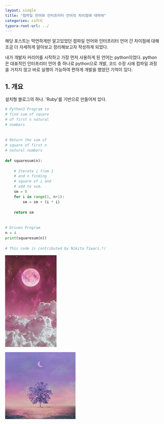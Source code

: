 ```yaml
---
layout: single
title: "컴파일 언어와 인터프리터 언어의 차이점에 대하여"
categories: cs지식
typora-root-url: ../
---
```


해당 포스트는 막연하게만 알고있었던 컴파일 언어와 인터프리터 언어 간 차이점에 대해 조금 더 자세하게 알아보고 정리해보고자 작성하게 되었다.

내가 개발자 커리어를 시작하고 가장 먼저 사용하게 된 언어는 python이었다. python은 대표적인 인터프리터 언어 중 하나로 python으로 개발, 코드 수정 시에 컴파일 과정을 거치지 않고 바로 실행이 가능하여 편하게 개발을 했었던 기억이 있다.

## 1. 개요

설치형 블로그의 하나. 'Ruby'를 기반으로 만들어져 있다.

```python
# Python3 Program to
# find sum of square
# of first n natural
# numbers


# Return the sum of
# square of first n
# natural numbers

def squaresum(n):

    # Iterate i from 1
    # and n finding
    # square of i and
    # add to sum.
    sm = 0
    for i in range(1, n+1):
        sm = sm + (i * i)

    return sm


# Driven Program
n = 4
print(squaresum(n))

# This code is contributed by Nikita Tiwari.*/
```



![Image13](/images/2025-02-12-first/Image13.jpeg)



![image14](/images/2025-02-12-first/image14-9454740.jpeg)
